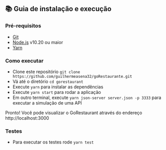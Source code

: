 ## :books: Guia de instalação e execução

### Pré-requisitos

- [Git](https://git-scm.com/)
- [Node.js](https://nodejs.org/en/) v10.20 ou maior
- [Yarn](https://yarnpkg.com/)

### Como executar

- Clone este repositório `git clone https://github.com/guilhermeasena32/goRestaurante.git`
- Vá até o diretório `cd gorestaurant`
- Execute `yarn` para instalar as dependências
- Execute `yarn start` para rodar a aplicação
- Em outro terminal, execute `yarn json-server server.json -p 3333` para executar a simulação de uma API

Pronto! Você pode visualizar o GoRestaurant através do endereço http://localhost:3000

### Testes

- Para executar os testes rode `yarn test`
